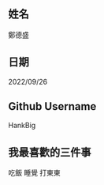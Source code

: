 姓名
----
鄭德盛

日期
----
2022/09/26

Github Username
---------------
HankBig

我最喜歡的三件事
---------------
吃飯 睡覺 打東東